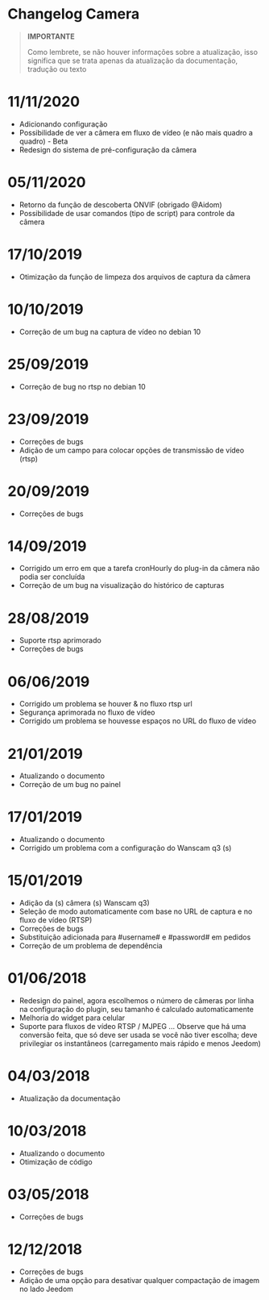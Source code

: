 # Changelog Camera

>**IMPORTANTE**
>
>Como lembrete, se não houver informações sobre a atualização, isso significa que se trata apenas da atualização da documentação, tradução ou texto

# 11/11/2020

- Adicionando configuração
- Possibilidade de ver a câmera em fluxo de vídeo (e não mais quadro a quadro) - Beta
- Redesign do sistema de pré-configuração da câmera

# 05/11/2020

- Retorno da função de descoberta ONVIF (obrigado @Aidom)
- Possibilidade de usar comandos (tipo de script) para controle da câmera

# 17/10/2019

- Otimização da função de limpeza dos arquivos de captura da câmera

# 10/10/2019

- Correção de um bug na captura de vídeo no debian 10

# 25/09/2019

- Correção de bug no rtsp no debian 10

# 23/09/2019

- Correções de bugs
- Adição de um campo para colocar opções de transmissão de vídeo (rtsp)

# 20/09/2019

- Correções de bugs

# 14/09/2019

 - Corrigido um erro em que a tarefa cronHourly do plug-in da câmera não podia ser concluída
 - Correção de um bug na visualização do histórico de capturas

# 28/08/2019

- Suporte rtsp aprimorado
- Correções de bugs

# 06/06/2019

- Corrigido um problema se houver & no fluxo rtsp url
- Segurança aprimorada no fluxo de vídeo
- Corrigido um problema se houvesse espaços no URL do fluxo de vídeo

# 21/01/2019

- Atualizando o documento
- Correção de um bug no painel

# 17/01/2019

- Atualizando o documento
- Corrigido um problema com a configuração do Wanscam q3 (s)

# 15/01/2019

- Adição da (s) câmera (s) Wanscam q3)
- Seleção de modo automaticamente com base no URL de captura e no fluxo de vídeo (RTSP)
- Correções de bugs
- Substituição adicionada para #username# e #password# em pedidos
- Correção de um problema de dependência

# 01/06/2018

- Redesign do painel, agora escolhemos o número de câmeras por linha na configuração do plugin, seu tamanho é calculado automaticamente
- Melhoria do widget para celular
- Suporte para fluxos de vídeo RTSP / MJPEG ... Observe que há uma conversão feita, que só deve ser usada se você não tiver escolha; deve privilegiar os instantâneos (carregamento mais rápido e menos Jeedom)

# 04/03/2018

- Atualização da documentação

# 10/03/2018

- Atualizando o documento
- Otimização de código

# 03/05/2018

- Correções de bugs

# 12/12/2018

- Correções de bugs
- Adição de uma opção para desativar qualquer compactação de imagem no lado Jeedom
